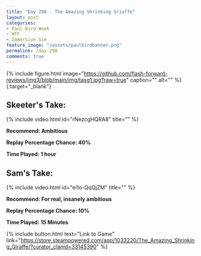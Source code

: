 ```yaml
---
title: "Day 298 - The Amazing Shrinking Griaffe"
layout: post
categories:
- Paul Bird Week
- WTF
- Immersive Sim
feature_image: "/assets/paulbirdbanner.png"
permalink: /day-298
comments: true
---
```


{% include figure.html image="https://github.com/flash-forward-reviews/img3/blob/main/img/tasg1.jpg?raw=true" caption="" alt="" %}{:target="_blank"}
 
## Skeeter's Take:

{% include video.html id="rNezcgHQRA8" title="" %}
 
**Recommend: Ambitious**

**Replay Percentage Chance: 40%**

**Time Played: 1 hour**

## Sam's Take:

{% include video.html id="ei1o-QqQjZM" title="" %}

**Recommend: For real, insanely ambitious**

**Replay Percentage Chance: 10%**

**Time Played: 15 Minutes**

{% include button.html text="Link to Game" link="https://store.steampowered.com/app/1033220/The_Amazing_Shrinking_Giraffe/?curator_clanid=33145390" %}